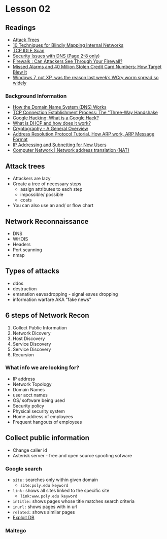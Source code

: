 # Lesson 02
## Readings

* [Attack Trees](https://www.schneier.com/paper-attacktrees-ddj-ft.html "schneier attack trees")
* [10 Techniques for Blindly Mapping Internal Networks](https://blog.netspi.com/10-techniques-for-blindly-mapping-internal-networks/ "map internal networks")
* [TCP IDLE Scan](http://nmap.org/book/idlescan.html "nmap")
* [Security Issues with DNS (Page 2-8 only)](http://www.sans.org/reading-room/whitepapers/dns/security-issues-with-dns-1069 "sans.org dns")
* [Firewalk : Can Attackers See Through Your Firewall?](http://www.giac.org/paper/gsec/312/firewalk-attackers-firewall/100588 "firewalk")
* [Missed Alarms and 40 Million Stolen Credit Card Numbers: How Target Blew It](http://www.bloomberg.com/bw/articles/2014-03-13/target-missed-alarms-in-epic-hack-of-credit-card-data "bloomberg")
* [Windows 7, not XP, was the reason last week’s WCry worm spread so widely](https://arstechnica.com/security/2017/05/windows-7-not-xp-was-the-reason-last-weeks-wcry-worm-spread-so-widely/ "ars technica")

### Background Information

* [How the Domain Name System (DNS) Works](https://www.verisign.com/en_US/website-presence/online/how-dns-works/index.xhtml "DNS")
* [TCP Connection Establishment Process: The "Three-Way Handshake](http://www.tcpipguide.com/free/t_TCPConnectionEstablishmentProcessTheThreeWayHandsh-3.htm "tcp auth")
* [Google Hacking: What is a Google Hack?](https://www.acunetix.com/websitesecurity/google-hacking/ "google hacking")
* [What is DHCP and how does it work?](https://www.grandmetric.com/2017/07/18/what-is-dhcp-and-how-does-it-work/ "dhcp")
* [Cryptography - A General Overview](http://adeptus-mechanicus.com/codex/gencrypt/gencrypt.html "crypt")
* [Address Resolution Protocol Tutorial, How ARP work, ARP Message Format](http://www.omnisecu.com/tcpip/address-resolution-protocol-arp.php "arp")
* [IP Addressing and Subnetting for New Users](https://www.cisco.com/c/en/us/support/docs/ip/routing-information-protocol-rip/13788-3.html "IP")
* [Computer Network | Network address translation (NAT)](https://www.geeksforgeeks.org/computer-network-network-address-translation-nat/ "NAT")


## Attack trees

* Attackers are lazy
* Create a tree of necessary steps
  * assign attributes to each step
  * impossible/ possible
  * costs 
* You can also use an and/ or flow chart

## Network Reconnaissance
* DNS 
* WHOIS
* Headers
* Port scanning 
* nmap

## Types of attacks
* ddos
* destruction
* emanation eavesdropping - signal eaves dropping
* information warfare AKA "fake news"

## 6 steps of Network Recon
1. Collect Public Information
2. Network Dicovery
3. Host Discovery
4. Service  Discovery
5. Service Discovery
6. Recursion

### What info we are looking for?
* IP address
* Network Topology
* Domain Names
* user acct names
* OS/ software being used
* Security policy
* Physical security system
* Home address of employees
* Frequent hangouts of employees

## Collect public information
* Change caller id
* Asterisk server - free and open source spoofing sofware

### Google search
* `site:` searches only within given domain
  * `site:poly.edu keyword`
* `link:` shows all sites linked to the specific site 
  * `link:www.poly.edu keyword`
* `intitle:` shows pages whose title matches search criteria
* `inurl:` shows pages with in url 
* `related:` shows similar pages
* [Exploit DB](https://www.exploit-db.com/google-hacking-database/ "google hacking website")  

### Maltego










































